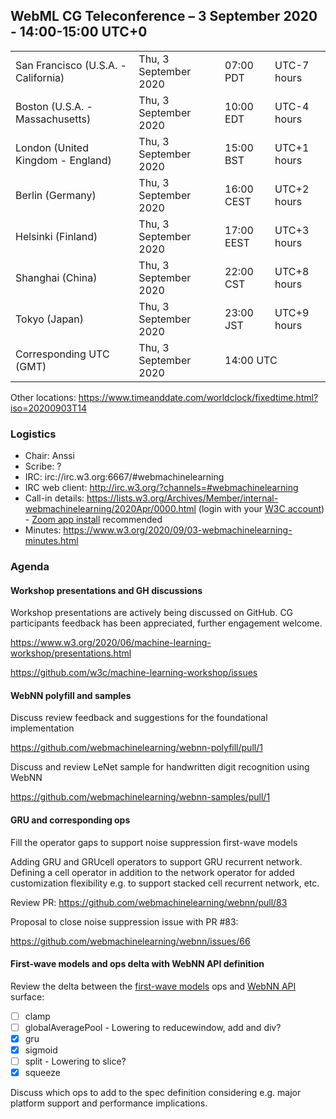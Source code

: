 ## WebML CG Teleconference – 3 September 2020 - 14:00-15:00 UTC+0

<table>
<tr><td> San Francisco (U.S.A. - California) <td> Thu, 3 September 2020 <td> 07:00 PDT <td> UTC-7 hours
<tr><td> Boston (U.S.A. - Massachusetts) <td> Thu, 3 September 2020 <td> 10:00 EDT <td> UTC-4 hours
<tr><td> London (United Kingdom - England) <td> Thu, 3 September 2020 <td> 15:00 BST <td> UTC+1 hours
<tr><td> Berlin (Germany) <td> Thu, 3 September 2020 <td> 16:00 CEST <td> UTC+2 hours
<tr><td> Helsinki (Finland) <td> Thu, 3 September 2020 <td> 17:00 EEST <td> UTC+3 hours
<tr><td> Shanghai (China) <td> Thu, 3 September 2020 <td> 22:00 CST <td> UTC+8 hours
<tr><td> Tokyo (Japan) <td> Thu, 3 September 2020 <td> 23:00 JST <td> UTC+9 hours
<tr><td> Corresponding UTC (GMT) <td> Thu, 3 September 2020 <td colspan=2> 14:00 UTC
</table>

Other locations: https://www.timeanddate.com/worldclock/fixedtime.html?iso=20200903T14

### Logistics

* Chair: Anssi
* Scribe: ?
* IRC: irc://irc.w3.org:6667/#webmachinelearning
* IRC web client: http://irc.w3.org/?channels=#webmachinelearning
* Call-in details: https://lists.w3.org/Archives/Member/internal-webmachinelearning/2020Apr/0000.html (login with your [W3C account](https://www.w3.org/Help/Account/)) - [Zoom app install](https://zoom.us/download) recommended
* Minutes: https://www.w3.org/2020/09/03-webmachinelearning-minutes.html

### Agenda

#### Workshop presentations and GH discussions

Workshop presentations are actively being discussed on GitHub. CG participants feedback has been appreciated, further engagement welcome.

https://www.w3.org/2020/06/machine-learning-workshop/presentations.html

https://github.com/w3c/machine-learning-workshop/issues

#### WebNN polyfill and samples

Discuss review feedback and suggestions for the foundational implementation

https://github.com/webmachinelearning/webnn-polyfill/pull/1

Discuss and review LeNet sample for handwritten digit recognition using WebNN

https://github.com/webmachinelearning/webnn-samples/pull/1

#### GRU and corresponding ops

Fill the operator gaps to support noise suppression first-wave models

Adding GRU and GRUcell operators to support GRU recurrent network. Defining a cell operator in addition to the network operator for added customization flexibility e.g. to support stacked cell recurrent network, etc.

Review PR:
https://github.com/webmachinelearning/webnn/pull/83

Proposal to close noise suppression issue with PR #83:

https://github.com/webmachinelearning/webnn/issues/66

#### First-wave models and ops delta with WebNN API definition

Review the delta between the [first-wave models](https://github.com/webmachinelearning/webnn/blob/master/op_compatibility/first_wave_models.md) ops and [WebNN API](https://webmachinelearning.github.io/webnn/#api) surface:

- [ ] clamp
- [ ] globalAveragePool - Lowering to reducewindow, add and div?
- [x] gru
- [x] sigmoid
- [ ] split - Lowering to slice?
- [x] squeeze

Discuss which ops to add to the spec definition considering e.g. major platform support and performance implications.
